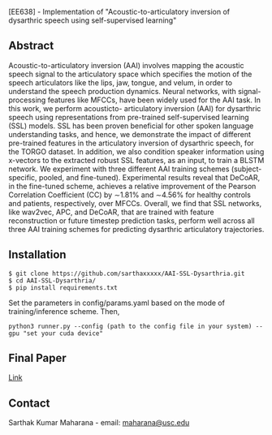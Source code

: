 [EE638] - Implementation of "Acoustic-to-articulatory inversion of dysarthric speech using self-supervised learning"

## Abstract 
Acoustic-to-articulatory inversion (AAI) involves mapping the acoustic speech signal to the articulatory space which specifies the motion of the speech articulators like the lips, jaw, tongue, and velum, in order to understand the speech production dynamics. Neural networks, with signal-processing features like MFCCs, have been widely used for the AAI task. In this work, we perform acousticto- articulatory inversion (AAI) for dysarthric speech using representations from pre-trained self-supervised learning (SSL) models. SSL has been proven beneficial for other spoken language understanding tasks, and hence, we demonstrate the impact of different pre-trained features in the articulatory inversion of dysarthric speech, for the TORGO dataset. In addition, we also condition speaker information using x-vectors to the extracted robust SSL features, as an input, to train a BLSTM network. We experiment with three different AAI training schemes (subject-specific, pooled, and fine-tuned). Experimental results reveal that DeCoAR, in the fine-tuned scheme, achieves a relative improvement of the Pearson Correlation Coefficient (CC) by ∼1.81% and ∼4.56% for healthy controls and patients, respectively, over MFCCs. Overall, we find that SSL networks, like wav2vec, APC, and DeCoAR, that are trained with feature reconstruction or future timestep prediction tasks, perform well across all three AAI training schemes for predicting dysarthric articulatory trajectories.


## Installation 
    $ git clone https://github.com/sarthaxxxxx/AAI-SSL-Dysarthria.git
    $ cd AAI-SSL-Dysarthria/
    $ pip install requirements.txt
    
Set the parameters in config/params.yaml based on the mode of training/inference scheme. Then, 
```
python3 runner.py --config (path to the config file in your system) --gpu "set your cuda device"
```
## Final Paper
[Link](https://drive.google.com/file/d/1kdc13hSqRVNf9fs6OLOnompAITzrVSpd/view?usp=sharing)

## Contact
  Sarthak Kumar Maharana - email: maharana@usc.edu 
